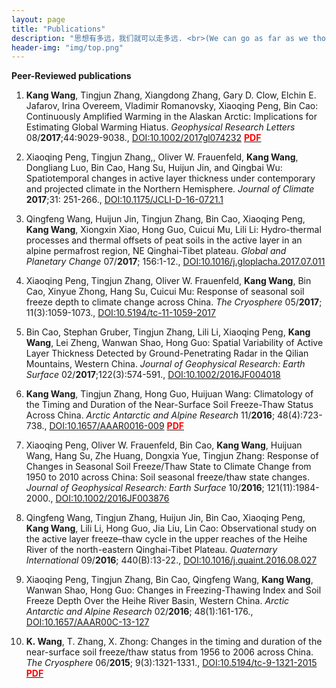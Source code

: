 ```yaml
---
layout: page 
title: "Publications" 
description: "思想有多远，我们就可以走多远. <br>(We can go as far as we thought)" 
header-img: "img/top.png" 
---
```


**Peer-Reviewed publications**

1. **Kang Wang**, Tingjun Zhang, Xiangdong Zhang, Gary D. Clow, Elchin E. Jafarov, Irina Overeem, Vladimir Romanovsky, Xiaoqing Peng, Bin Cao: Continuously Amplified Warming in the Alaskan Arctic: Implications for Estimating Global Warming Hiatus. *Geophysical Research Letters* 08/**2017**;44:9029-9038., [DOI:10.1002/2017gl074232](https://doi.org/10.1002/2017gl074232) [<span style="color:red">**PDF**</span>](pdfs/Wang_et_al-2017-Geophysical_Research_Letters.pdf)

1. Xiaoqing Peng, Tingjun Zhang,, Oliver W. Frauenfeld, **Kang Wang**, Dongliang Luo, Bin Cao, Hang Su, Huijun Jin, and Qingbai Wu: Spatiotemporal changes in active layer thickness under contemporary and projected climate in the Northern Hemisphere. *Journal of Climate* **2017**;31: 251-266., [DOI:10.1175/JCLI-D-16-0721.1](https://doi.org/10.1175/JCLI-D-16-0721.1)

1. Qingfeng Wang, Huijun Jin, Tingjun Zhang, Bin Cao, Xiaoqing Peng, **Kang Wang**, Xiongxin Xiao, Hong Guo, Cuicui Mu, Lili Li: Hydro-thermal processes and thermal offsets of peat soils in the active layer in an alpine permafrost region, NE Qinghai-Tibet plateau. *Global and Planetary Change* 07/**2017**; 156:1-12., [DOI:10.1016/j.gloplacha.2017.07.011](https://doi.org/10.1016/j.gloplacha.2017.07.011)

1. Xiaoqing Peng, Tingjun Zhang, Oliver W. Frauenfeld, **Kang Wang**, Bin Cao, Xinyue Zhong, Hang Su, Cuicui Mu: Response of seasonal soil freeze depth to climate change across China. *The Cryosphere* 05/**2017**; 11(3):1059-1073., [DOI:10.5194/tc-11-1059-2017](https://doi.org/10.5194/tc-11-1059-2017)

1. Bin Cao, Stephan Gruber, Tingjun Zhang, Lili Li, Xiaoqing Peng, **Kang Wang**, Lei Zheng, Wanwan Shao, Hong Guo: Spatial Variability of Active Layer Thickness Detected by Ground-Penetrating Radar in the Qilian Mountains, Western China. *Journal of Geophysical Research: Earth Surface* 02/**2017**;122(3):574-591., [DOI:10.1002/2016JF004018](https://doi.org/10.1002/2016JF004018)

1. **Kang Wang**, Tingjun Zhang, Hong Guo, Huijuan Wang: Climatology of the Timing and Duration of the Near-Surface Soil Freeze-Thaw Status Across China. *Arctic Antarctic and Alpine Research* 11/**2016**; 48(4):723-738., [DOI:10.1657/AAAR0016-009](https://doi.org/10.1657/AAAR0016-009) [<span style="color:red">**PDF**</span>](pdfs/aaar0016-009.pdf)

1. Xiaoqing Peng, Oliver W. Frauenfeld, Bin Cao, **Kang Wang**, Huijuan Wang, Hang Su, Zhe Huang, Dongxia Yue, Tingjun Zhang: Response of Changes in Seasonal Soil Freeze/Thaw State to Climate Change from 1950 to 2010 across China: Soil seasonal freeze/thaw state changes. *Journal of Geophysical Research: Earth Surface* 10/**2016**; 121(11):1984-2000., [DOI:10.1002/2016JF003876](https://doi.org/10.1002/2016JF003876)

1. Qingfeng Wang, Tingjun Zhang, Huijun Jin, Bin Cao, Xiaoqing Peng, **Kang Wang**, Lili Li, Hong Guo, Jia Liu, Lin Cao: Observational study on the active layer freeze–thaw cycle in the upper reaches of the Heihe River of the north-eastern Qinghai-Tibet Plateau. *Quaternary International* 09/**2016**; 440(B):13-22., [DOI:10.1016/j.quaint.2016.08.027](https://doi.org/10.1016/j.quaint.2016.08.027)

1. Xiaoqing Peng, Tingjun Zhang, Bin Cao, Qingfeng Wang, **Kang Wang**, Wanwan Shao, Hong Guo: Changes in Freezing-Thawing Index and Soil Freeze Depth Over the Heihe River Basin, Western China. *Arctic Antarctic and Alpine Research* 02/**2016**; 48(1):161-176., [DOI:10.1657/AAAR00C-13-127](https://doi.org/10.1657/AAAR00C-13-127)

1. **K. Wang**, T. Zhang, X. Zhong: Changes in the timing and duration of the near-surface soil freeze/thaw status from 1956 to 2006 across China. *The Cryosphere* 06/**2015**; 9(3):1321-1331., [DOI:10.5194/tc-9-1321-2015](https://doi.org/10.5194/tc-9-1321-2015) [<span style="color:red">**PDF**</span>](pdfs/tc-9-1321-2015.pdf)
